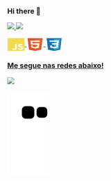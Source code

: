 ### Hi there 👋

 <div>
   <a href="https://github.com/EDsnows">
   <img height="180em" src="https://github-readme-stats.vercel.app/api?username=EDsnows&show_icons=true&theme=tokyonight&include_all_commits=true&count_private=true"/>
   <img height="180em" src="https://github-readme-stats.vercel.app/api/top-langs/?username=EDsnows&layout=compact&langs_count=6&theme=tokyonight"/>

</div>
<div style="display: inline_block"><br>
  <img align="center" alt="Js" height="30" width="40" src="https://raw.githubusercontent.com/devicons/devicon/master/icons/javascript/javascript-plain.svg">
  <img align="center" alt="HTML" height="30" width="40" src="https://raw.githubusercontent.com/devicons/devicon/master/icons/html5/html5-original.svg">
  <img align="center" alt="CSS" height="30" width="40" src="https://raw.githubusercontent.com/devicons/devicon/master/icons/css3/css3-original.svg">
</div>
 
### Me segue nas redes abaixo!
 
<div> 
  <a href="https://www.instagram.com/ed_snows/" target="_blank"><img src="https://img.shields.io/badge/-Instagram-%23E4405F?style=for-the-badge&logo=instagram&logoColor=white" target="_blank"></a>
</div>
 
<div> 
 
  ![Snake animation](https://github.com/EDsnows/EDsnows/blob/output/github-contribution-grid-snake.svg)

</div>
